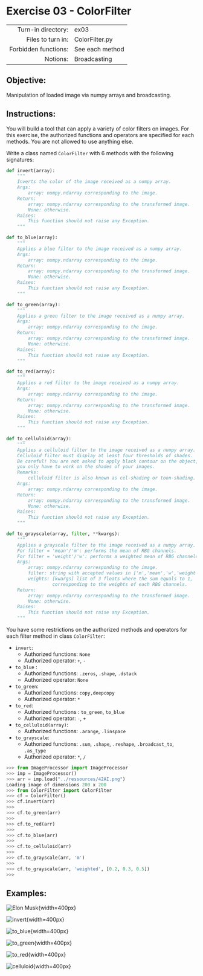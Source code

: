 # Exercise 03 - ColorFilter

|                         |                    |
| -----------------------:| ------------------ |
|   Turn-in directory:    |  ex03              |
|   Files to turn in:     |  ColorFilter.py    |
|   Forbidden functions:  |  See each method   |
|   Notions:              |  Broadcasting      |

## Objective:
Manipulation of loaded image via numpy arrays and broadcasting.

## Instructions:
You will build a tool that can apply a variety of color filters on images.
For this exercise, the authorized functions and operators are specified for each methods. You are not allowed to use anything else.

Write a class named `ColorFilter` with 6 methods with the following signatures:
```python
def invert(array):
    """
    Inverts the color of the image received as a numpy array.
    Args:
        array: numpy.ndarray corresponding to the image.
    Return:
        array: numpy.ndarray corresponding to the transformed image.
        None: otherwise.
    Raises:
        This function should not raise any Exception.
    """
```
```python
def to_blue(array):
    """
    Applies a blue filter to the image received as a numpy array.
    Args:
        array: numpy.ndarray corresponding to the image.
    Return:
        array: numpy.ndarray corresponding to the transformed image.
        None: otherwise.
    Raises:
        This function should not raise any Exception.
    """
```
```python
def to_green(array):
    """
    Applies a green filter to the image received as a numpy array.
    Args:
        array: numpy.ndarray corresponding to the image.
    Return:
        array: numpy.ndarray corresponding to the transformed image.
        None: otherwise.
    Raises:
        This function should not raise any Exception.
    """
```
```python
def to_red(array):
    """
    Applies a red filter to the image received as a numpy array.
    Args:
        array: numpy.ndarray corresponding to the image.
    Return:
        array: numpy.ndarray corresponding to the transformed image.
        None: otherwise.
    Raises:
        This function should not raise any Exception.
    """
```
```python
def to_celluloid(array):
    """
    Applies a celluloid filter to the image received as a numpy array.
    Celluloid filter must display at least four thresholds of shades.
    Be careful! You are not asked to apply black contour on the object,
    you only have to work on the shades of your images.
    Remarks:
        celluloid filter is also known as cel-shading or toon-shading.
    Args:
        array: numpy.ndarray corresponding to the image.
    Return:
        array: numpy.ndarray corresponding to the transformed image.
        None: otherwise.
    Raises:
        This function should not raise any Exception.
    """
```
```python
def to_grayscale(array, filter, **kwargs):
    """
    Applies a grayscale filter to the image received as a numpy array.
    For filter = 'mean'/'m': performs the mean of RBG channels.
    For filter = 'weight'/'w': performs a weighted mean of RBG channels.
    Args:
        array: numpy.ndarray corresponding to the image.
        filter: string with accepted values in ['m','mean','w','weight']
        weights: [kwargs] list of 3 floats where the sum equals to 1,
                 corresponding to the weights of each RBG channels.
    Return:
        array: numpy.ndarray corresponding to the transformed image.
        None: otherwise.
    Raises:
        This function should not raise any Exception.
    """
```

You have some restrictions on the authorized methods and operators for each filter method in class `ColorFilter`:

* `invert`:
    * Authorized functions: `None`
    * Authorized operator: `+`, `-`
* `to_blue` :
    * Authorized functions: `.zeros`, `.shape`, `.dstack`
    * Authorized operator: `None`
* `to_green`:
    * Authorized functions: `copy,deepcopy`
    * Authorized operator: `*`
* `to_red`:
    * Authorized functions : `to_green`, `to_blue`
    * Authorized operator: `-`, `+`
* `to_celluloid(array)`:
    * Authorized functions: `.arange`, `.linspace`
* `to_grayscale`:
    * Authorized functions: `.sum`, `.shape`, `.reshape`, `.broadcast_to`, `.as_type`
    * Authorized operator: `*`, `/`

```python
>>> from ImageProcessor import ImageProcessor
>>> imp = ImageProcessor()
>>> arr = imp.load("../ressources/42AI.png")
Loading image of dimensions 200 x 200
>>> from ColorFilter import ColorFilter
>>> cf = ColorFilter()
>>> cf.invert(arr)
>>>
>>> cf.to_green(arr)
>>>
>>> cf.to_red(arr)
>>>
>>> cf.to_blue(arr)
>>>
>>> cf.to_celluloid(arr)
>>>
>>> cf.to_grayscale(arr, 'm')
>>>
>>> cf.to_grayscale(arr, 'weighted', [0.2, 0.3, 0.5])
>>>
```

## Examples:

![Elon Musk](module03/assets/img.png){width=400px}

![invert](module03/assets/inv.png){width=400px}

![to_blue](module03/assets/blue.png){width=400px}

![to_green](module03/assets/green.png){width=400px}

![to_red](module03/assets/red.png){width=400px}

![celluloid](module03/assets/cell.png){width=400px}
